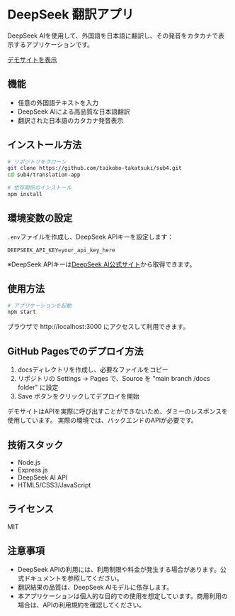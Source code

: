 # DeepSeek 翻訳アプリ

DeepSeek AIを使用して、外国語を日本語に翻訳し、その発音をカタカナで表示するアプリケーションです。

[デモサイトを表示](https://taikobo-takatsuki.github.io/sub4/)

## 機能

- 任意の外国語テキストを入力
- DeepSeek AIによる高品質な日本語翻訳
- 翻訳された日本語のカタカナ発音表示

## インストール方法

```bash
# リポジトリをクローン
git clone https://github.com/taikobo-takatsuki/sub4.git
cd sub4/translation-app

# 依存関係のインストール
npm install
```

## 環境変数の設定

`.env`ファイルを作成し、DeepSeek APIキーを設定します：

```
DEEPSEEK_API_KEY=your_api_key_here
```

※DeepSeek APIキーは[DeepSeek AI公式サイト](https://platform.deepseek.com/)から取得できます。

## 使用方法

```bash
# アプリケーションを起動
npm start
```

ブラウザで http://localhost:3000 にアクセスして利用できます。

## GitHub Pagesでのデプロイ方法

1. docsディレクトリを作成し、必要なファイルをコピー
2. リポジトリの Settings -> Pages で、Source を "main branch /docs folder" に設定
3. Save ボタンをクリックしてデプロイを開始

デモサイトはAPIを実際に呼び出すことができないため、ダミーのレスポンスを使用しています。
実際の環境では、バックエンドのAPIが必要です。

## 技術スタック

- Node.js
- Express.js
- DeepSeek AI API
- HTML5/CSS3/JavaScript

## ライセンス

MIT

## 注意事項

- DeepSeek APIの利用には、利用制限や料金が発生する場合があります。公式ドキュメントを参照してください。
- 翻訳結果の品質は、DeepSeek AIモデルに依存します。
- 本アプリケーションは個人的な目的での使用を想定しています。商用利用の場合は、APIの利用規約を確認してください。 